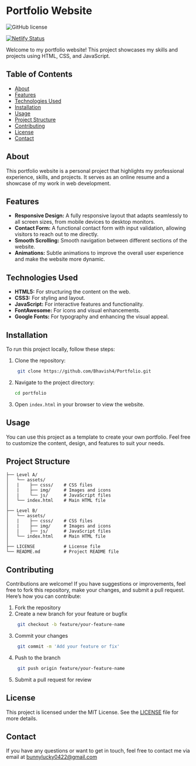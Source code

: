 # Portfolio Website

![GitHub license](https://img.shields.io/github/license/Bhavish4/Portfolio)

[![Netlify Status](https://api.netlify.com/api/v1/badges/28969669-a354-48a3-8788-b24172aa5b71/deploy-status)](https://app.netlify.com/sites/ponugumatla-bhavish,app/)

Welcome to my portfolio website! This project showcases my skills and projects using HTML, CSS, and JavaScript.

## Table of Contents

- [About](#about)
- [Features](#features)
- [Technologies Used](#technologies-used)
- [Installation](#installation)
- [Usage](#usage)
- [Project Structure](#project-structure)
- [Contributing](#contributing)
- [License](#license)
- [Contact](#contact)

## About

This portfolio website is a personal project that highlights my professional experience, skills, and projects. It serves as an online resume and a showcase of my work in web development.

## Features

- **Responsive Design:** A fully responsive layout that adapts seamlessly to all screen sizes, from mobile devices to desktop monitors.
- **Contact Form:** A functional contact form with input validation, allowing visitors to reach out to me directly.
- **Smooth Scrolling:** Smooth navigation between different sections of the website.
- **Animations:** Subtle animations to improve the overall user experience and make the website more dynamic.

## Technologies Used

- **HTML5:** For structuring the content on the web.
- **CSS3:** For styling and layout.
- **JavaScript:** For interactive features and functionality.
- **FontAwesome:** For icons and visual enhancements.
- **Google Fonts:** For typography and enhancing the visual appeal.

## Installation

To run this project locally, follow these steps:

1. Clone the repository:
    ```bash
     git clone https://github.com/Bhavish4/Portfolio.git
    ```
2. Navigate to the project directory:
    ```bash
    cd portfolio
    ```
3. Open `index.html` in your browser to view the website.

## Usage

You can use this project as a template to create your own portfolio. Feel free to customize the content, design, and features to suit your needs.

## Project Structure

```plaintext
├── Level A/
│   └── assets/      
│   |    ├── csss/    # CSS files
│   |    ├── img/     # Images and icons
│   |    └── js/      # JavaScript files
│   └── index.html    # Main HTML file
│  
├── Level B/
│   └── assets/      
│   |    ├── csss/    # CSS files
│   |    ├── img/     # Images and icons
│   |    ├── js/      # JavaScript files
│   └── index.html    # Main HTML file
│
├── LICENSE           # License file
└── README.md         # Project README file
```
## Contributing

Contributions are welcome! If you have suggestions or improvements, feel free to fork this repository, make your changes, and submit a pull request.
Here’s how you can contribute:

1. Fork the repository
2. Create a new branch for your feature or bugfix
   ```bash
    git checkout -b feature/your-feature-name
    ```
3. Commit your changes
   ```bash
    git commit -m 'Add your feature or fix'
    ```
4. Push to the branch
   ```bash
    git push origin feature/your-feature-name
    ```
5. Submit a pull request for review

## License

This project is licensed under the MIT License. See the [LICENSE](LICENSE) file for more details.

## Contact

If you have any questions or want to get in touch, feel free to contact me via email at bunnylucky0422@gmail.com

